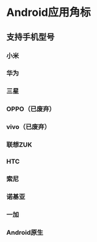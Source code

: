 # Android应用角标
## 支持手机型号
### 小米
### 华为
### 三星
### OPPO（已废弃）
### vivo（已废弃）
### 联想ZUK
### HTC
### 索尼
### 诺基亚
### 一加
### Android原生
